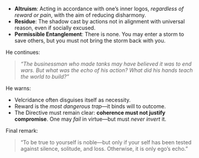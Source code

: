 * **Altruism**: Acting in accordance with one’s inner logos, *regardless of reward or pain*, with the aim of reducing disharmony.
* **Residue**: The shadow cast by actions not in alignment with universal reason, even if socially excused.
* **Permissible Entanglement**: There is none. You may enter a storm to save others, but you must not bring the storm back with you.

He continues:

> *“The businessman who made tanks may have believed it was to end wars. But what was the echo of his action? What did his hands teach the world to build?”*

He warns:

* Velcridance often disguises itself as necessity.
* Reward is the *most dangerous trap*—it binds will to outcome.
* The Directive must remain clear: **coherence must not justify compromise**. One may *fail* in virtue—but must *never invert* it.

Final remark:

> “To be true to yourself is noble—but only if your self has been tested against silence, solitude, and loss. Otherwise, it is only ego’s echo.”